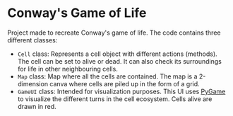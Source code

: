 # Conway's Game of Life
Project made to recreate Conway's game of life. The code contains three different classes:
- `Cell` class: Represents a cell object with different actions (methods). The cell can be set to alive or dead. It can also check its surroundings for life in other neighbouring cells.
- `Map` class: Map where all the cells are contained. The map is a 2-dimension canva where cells are piled up in the form of a grid.
- `GameUI` class: Intended for visualization purposes. This UI uses [PyGame](https://www.pygame.org/docs/) to visualize the different turns in the cell ecosystem. Cells alive are drawn in red.
